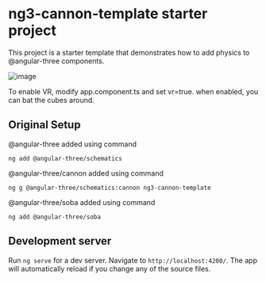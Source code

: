 # ng3-cannon-template starter project

This project is a starter template that demonstrates how to add physics to @angular-three components.

![image](https://user-images.githubusercontent.com/25032599/154986955-799ac36c-0c41-4d19-89ad-62889fb15f98.png)

To enable VR, modify app.component.ts and set vr=true.  when enabled, you can bat the cubes around.


## Original Setup

@angular-three added using command

`ng add @angular-three/schematics`

@angular-three/cannon added using command

`ng g @angular-three/schematics:cannon ng3-cannon-template`

@angular-three/soba added using command

`ng add @angular-three/soba`

## Development server

Run `ng serve` for a dev server. Navigate to `http://localhost:4200/`. The app will automatically reload if you change any of the source files.
